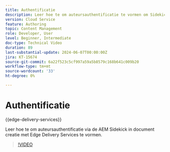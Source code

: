 ```yaml
---
title: Authentificatie
description: Leer hoe te om auteursauthentificatie te vormen om Sidekick in de Levering van de Rand te gebruiken.
version: Cloud Service
feature: Authoring
topic: Content Management
role: Developer, User
level: Beginner, Intermediate
doc-type: Technical Video
duration: 89
last-substantial-update: 2024-06-07T00:00:00Z
jira: KT-15674
source-git-commit: 6a22f523c5cf997a59a5b8579c168b641c009b20
workflow-type: tm+mt
source-wordcount: '33'
ht-degree: 0%

---
```



# Authentificatie

{{edge-delivery-services}}

Leer hoe te om auteursauthentificatie via de AEM Sidekick in document creatie met Edge Delivery Services te vormen.

>[!VIDEO](https://video.tv.adobe.com/v/3429594/?learn=on)
